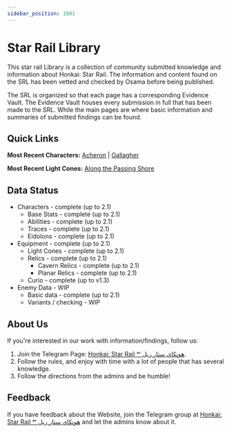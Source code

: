 ```yaml
---
sidebar_position: 1001
---
```


# Star Rail Library

This star rail Library is a collection of community submitted knowledge and information about Honkai: Star Rail. The information and content found on the SRL has been vetted and checked by Osama before being published.

The SRL is organized so that each page has a corresponding Evidence Vault. The Evidence Vault houses every submission in full that has been made to the SRL. While the main pages are where basic information and summaries of submitted findings can be found.

## Quick Links

**Most Recent Characters:** [Acheron](/characters/lightning/acheron) | [Gallagher](/characters/fire/gallagher)

**Most Recent Light Cones:** [Along the Passing Shore](equipment/lightcones/nihility#along-the-passing-shore)

## Data Status

* Characters - complete (up to 2.1)
  * Base Stats - complete (up to 2.1)
  * Abilities - complete (up to 2.1)
  * Traces - complete (up to 2.1)
  * Eidolons - complete (up to 2.1)
* Equipment - complete (up to 2.1)
  * Light Cones - complete (up to 2.1)
  * Relics - complete (up to 2.1)
    * Cavern Relics - complete (up to 2.1)
    * Planar Relics - complete (up to 2.1)
  * Curio - complete (up to v1.3)
* Enemy Data - WIP
  * Basic data - complete (up to 2.1)
  * Variants / checking - WIP

## About Us

If you're interested in our work with information/findings, follow us:

1. Join the Telegram Page: [Honkai: Star Rail ᵃʳ هونكاي ستار ريل](https://t.me/HonkaiStarRailAR).
2. Follow the rules, and enjoy with time with a lot of people that has several knowledge.
3. Follow the directions from the admins and be humble!

## Feedback

If you have feedback about the Website, join the Telegram group at [Honkai: Star Rail ᵃʳ هونكاي ستار ريل](https://t.me/HonkaiStarRailAR) and let the admins know about it.
